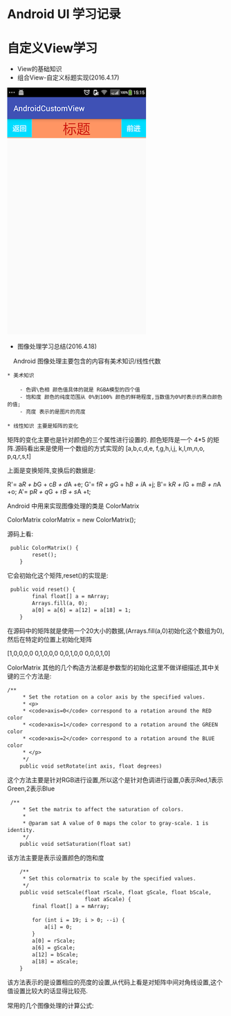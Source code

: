 # Android UI 学习记录

# 自定义View学习

* View的基础知识
* 组合View-自定义标题实现(2016.4.17)


![](\image/device-2016-04-17-151618.png)

* 图像处理学习总结(2016.4.18)

&emsp;Android 图像处理主要包含的内容有美术知识/线性代数

    * 美术知识

        - 色调\色相 颜色值具体的就是 RGBA模型的四个值 
        - 饱和度 颜色的纯度范围从 0%到100% 颜色的鲜艳程度,当数值为0%时表示的黑白颜色的值;
        - 亮度 表示的是图片的亮度
        
    * 线性知识 主要是矩阵的变化

矩阵的变化主要也是针对颜色的三个属性进行设置的. 颜色矩阵是一个 4*5 的矩阵.源码看出来是使用一个数组的方式实现的
[a,b,c,d,e,
 f,g,h,i,j,
 k,l,m,n,o,
 p,q,r,s,t]

上面是变换矩阵,变换后的数据是:

R'= a*R + b*G + c*B + d*A +e;
G'= f*R + g*G + h*B + i*A +j;
B'= k*R + l*G + m*B + n*A +o;
A'= p*R + q*G + r*B + s*A +t;

Android 中用来实现图像处理的类是 ColorMatrix

ColorMatrix colorMatrix = new ColorMatrix();

源码上看:

```
 public ColorMatrix() {
        reset();
    }
```

它会初始化这个矩阵,reset()的实现是:

```
 public void reset() {
        final float[] a = mArray;
        Arrays.fill(a, 0);
        a[0] = a[6] = a[12] = a[18] = 1;
    }
```

在源码中的矩阵就是使用一个20大小的数据,(Arrays.fill(a,0)初始化这个数组为0),然后在特定的位置上初始化矩阵

[1,0,0,0,0
 0,1,0,0,0
 0,0,1,0,0
 0,0,0,1,0]
 
ColorMatrix 其他的几个构造方法都是参数型的初始化这里不做详细描述,其中关键的三个方法是:

```
/**
     * Set the rotation on a color axis by the specified values.
     * <p>
     * <code>axis=0</code> correspond to a rotation around the RED color
     * <code>axis=1</code> correspond to a rotation around the GREEN color
     * <code>axis=2</code> correspond to a rotation around the BLUE color
     * </p>
     */
    public void setRotate(int axis, float degrees)
```

这个方法主要是针对RGB进行设置,所以这个是针对色调进行设置,0表示Red,1表示Green,2表示Blue

```
 /**
     * Set the matrix to affect the saturation of colors.
     *
     * @param sat A value of 0 maps the color to gray-scale. 1 is identity.
     */
    public void setSaturation(float sat)
```

该方法主要是表示设置颜色的饱和度


````
    /**
     * Set this colormatrix to scale by the specified values.
     */
    public void setScale(float rScale, float gScale, float bScale,
                         float aScale) {
        final float[] a = mArray;

        for (int i = 19; i > 0; --i) {
            a[i] = 0;
        }
        a[0] = rScale;
        a[6] = gScale;
        a[12] = bScale;
        a[18] = aScale;
    }
````

该方法表示的是设置相应的亮度的设置,从代码上看是对矩阵中间对角线设置,这个值设置比较大的话显得比较亮.

常用的几个图像处理的计算公式:


    
    